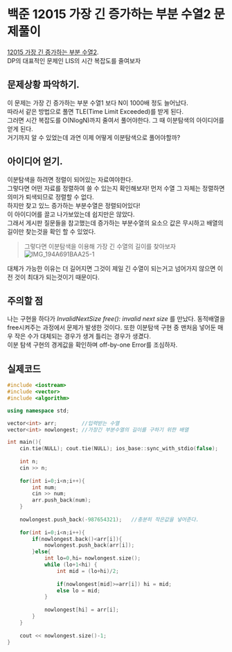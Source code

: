 백준 12015 가장 긴 증가하는 부분 수열2 문제풀이
======================================

[12015 가장 긴 증가하는 부분 수열2](https://www.acmicpc.net/problem/12015, "문제 확인하기").   
DP의 대표적인 문제인 LIS의 시간 복잡도를 줄여보자

## 문제상황 파악하기.  
이 문제는 가장 긴 증가하는 부분 수열1 보다 N이 1000배 정도 늘어났다.   
따라서 같은 방법으로 풀면 TLE(Time Limit Exceeded)를 받게 된다.  
그러면 시간 복잡도를 O(NlogN)까지 줄여서 풀어야한다.    그 때 이분탐색의 아이디어를 얻게 된다.   
거기까지 알 수 있었는데 과연 이제 어떻게 이분탐색으로 풀어야할까?   

## 아이디어 얻기.  
이분탐색을 하려면 정렬이 되어있는 자료여야한다.   
그렇다면 어떤 자료를 정렬하여 쓸 수 있는지 확인해보자!
먼저 수열 그 자체는 정렬하면 의미가 퇴색되므로 정렬할 수 없다.   
하지만 찾고 있느 증가하는 부분수열은 정렬되어있다!   
이 아이디어를 끌고 나가보았는데 쉽지만은 않았다.    
그래서 게시판 질문들을 참고했는데 증가하는 부분수열의 요소으 값은 무시하고 배열의 길이만 찾는것을 확인 할 수 있었다.   
> 그렇다면 이분탐색을 이용해 가장 긴 수열의 길이를 찾아보자
![IMG_194A691BAA25-1](https://user-images.githubusercontent.com/87902719/164143853-ce0e36c0-69d2-4c06-85a5-977dbdbfa4b2.jpeg)

대체가 가능한 이유는 더 길어지면 그것이 제일 긴 수열이 되는거고 넘어가지 않으면 이전 것이 최대가 되는것이기 때문이다.   

## 주의할 점
나는 구현을 하다가 *InvalidNextSize	free(): invalid next size* 를 만났다.
동적배열을 free시켜주는 과정에서 문제가 발생한 것이다.
또한 이분탐색 구현 중 맨처음 넣어둔 매우 작은 수가 대체되는 경우가 생겨 틀리는 경우가 생겼다.   
이분 탐색 구현의 경게값을 확인하며 off-by-one Error를 조심하자.

## 실제코드
```cpp
#include <iostream>
#include <vector>
#include <algorithm>

using namespace std;

vector<int> arr;        //입력받는 수열
vector<int> nowlongest; //가장긴 부분수열의 길이를 구하기 위한 배열

int main(){
    cin.tie(NULL); cout.tie(NULL); ios_base::sync_with_stdio(false);
    
    int n;
    cin >> n;
    
    for(int i=0;i<n;i++){
        int num;
        cin >> num;
        arr.push_back(num);
    }
    
    nowlongest.push_back(-987654321);   //충분히 작은값을 넣어준다.
    
    for(int i=0;i<n;i++){
        if(nowlongest.back()<arr[i]){
            nowlongest.push_back(arr[i]);
        }else{
            int lo=0,hi= nowlongest.size();
            while (lo+1<hi) {
                int mid = (lo+hi)/2;
                
                if(nowlongest[mid]>=arr[i]) hi = mid;
                else lo = mid;
            }
            
            nowlongest[hi] = arr[i];
        }
    }
    
    cout << nowlongest.size()-1;
}

```
